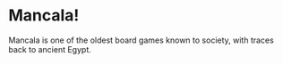 <h1>Mancala!</h1>

<p>Mancala is one of the oldest board games known to society, with traces back to ancient Egypt.